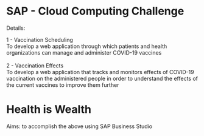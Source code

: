 # SAP - Cloud Computing Challenge

Details:      <br/>




1 - Vaccination Scheduling
    <br/>To develop a web application through which patients and health organizations can manage and administer COVID-19 vaccines<br/><br/>
2 - Vaccination Effects<br/>
    To develop a web application that tracks and monitors effects of COVID-19 vaccination on the administered people in order to understand the effects of the current vaccines to improve them further

# Health is Wealth

Aims: to accomplish the above using SAP Business Studio 
